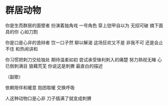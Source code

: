 # 群居动物


你是生而群居的面壁者
扮演着独角戏 一号角色
穿上铠甲自以为 无招可破
摘下面具的你 心如刀割

你是口是心非的诡辩者
饮一口孑然 聊以解渴
这场狂欢又不是 非我不可
还是会止不住 和热闹讲和

你习惯把刺刀交给独处 期待温柔如初
尝试承受锋利刺入的痛楚 努力熟视无睹
心已倒刺满目 狼藉荒芜
你说这是刺猬 最直白的描述

（副歌）

依赖陪伴和暖意
抱团取暖 交换呼吸

人这种动物口是心非
刀子插满了就变成刺猬